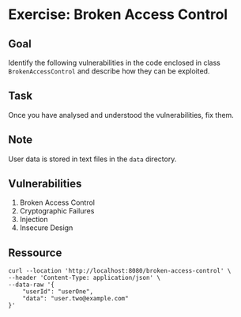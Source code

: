 # Exercise: Broken Access Control

## Goal
Identify the following vulnerabilities in the code enclosed in class ```BrokenAccessControl``` 
and describe how they can be exploited.

## Task
Once you have analysed and understood the vulnerabilities, fix them.

## Note
User data is stored in text files in the ```data``` directory.

## Vulnerabilities

1. Broken Access Control
2. Cryptographic Failures
3. Injection
4. Insecure Design

## Ressource
```shell
curl --location 'http://localhost:8080/broken-access-control' \
--header 'Content-Type: application/json' \
--data-raw '{
    "userId": "userOne",
    "data": "user.two@example.com"
}'
```
